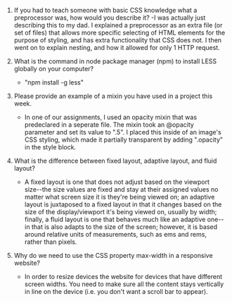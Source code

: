 1. If you had to teach someone with basic CSS knowledge what a preprocessor was, how would you describe it?
	-I was actually just describing this to my dad. I explained a preprocessor as an extra file (or set of files) that allows more specific selecting of HTML elements for the purpose of styling, and has extra functionality that CSS does not. I then went on to explain nesting, and how it allowed for only 1 HTTP request.

2. What is the command in node package manager (npm) to install LESS globally on your computer?
	- "npm install -g less"

3. Please provide an example of a mixin you have used in a project this week.
	- In one of our assignments, I used an opacity mixin that was predeclared in a seperate file. The mixin took an @opacity parameter and set its value to ".5". I placed this inside of an image's CSS styling, which made it partially transparent by adding ".opacity" in the style block.

4. What is the difference between fixed layout, adaptive layout, and fluid layout?
	- A fixed layout is one that does not adjust based on the viewport size--the size values are fixed and stay at their assigned values no matter what screen size it is they're being viewed on; an adaptive layout is juxtaposed to a fixed layout in that it changes based on the size of the display/viewport it's being viewed on, usually by width; finally, a fluid layout is one that behaves much like an adaptive one--in that is also adapts to the size of the screen; however, it is based around relative units of measurements, such as ems and rems, rather than pixels.

5. Why do we need to use the CSS property max-width in a responsive website?
	- In order to resize devices the website for devices that have different screen widths. You need to make sure all the content stays vertically in line on the device (i.e. you don't want a scroll bar to appear).